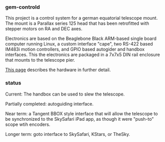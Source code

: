 ### gem-controld

This project is a control system for a german equatorial telescope mount.
The mount is a Parallax series 125 head that has been retrofitted
with stepper motors on RA and DEC axes.

Electronics are based on the Beaglebone Black ARM-based single board
computer running Linux, a custom interface "cape", two RS-422 based
IM483i motion controllers, and GPIO based autogider and handbox interfaces.
This the electronics are packaged in a 7x7x5 DIN rail enclosure that
mounts to the telescope pier.

[This page](https://github.com/garlick/gem-controld/blob/master/dts/README.md)
describes the hardware in further detail.

### status

Current:  The handbox can be used to slew the telescope.

Partially completed: autoguiding interface.

Near term: a Tangent BBOX style interface that will allow
the telescope to be synchronized to the SkySafari iPad app, as though
it were "push-to" scope wtih encoders.

Longer term: goto interface to SkySafari, KStars, or TheSky.



